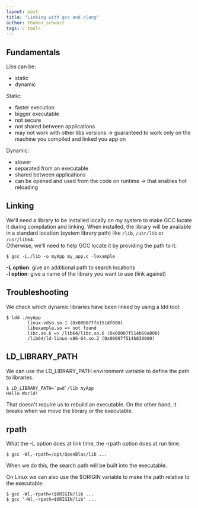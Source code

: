 ```yaml
---
layout: post
title: "Linking with gcc and clang"
author: thomas_schwarz
tags: C tools
---
```


## Fundamentals

Libs can be:
- static
- dynamic

Static:
- faster execution
- bigger executable
- not secure
- not shared between applications
- may not work with other libs versions -> guaranteed to work only on the machine you compiled and linked you app on

Dynamic:
- slower
- separated from an executable
- shared between applications
- can be opened and used from the code on runtime -> that enables hot reloading

## Linking

We'll need a library to be installed locally on my system to make GCC locate it during compilation and linking. 
When installed, the library will be available in a standard location (system library path) like `/lib`, `/usr/lib` or `/usr/lib64`.\
Otherwise, we'll need to help GCC locate it by providing the path to it:

```shell
$ gcc -L./lib -o myApp my_app.c -lexample
```

**-L option**: give an additional path to search locations\
**-l option**: give a name of the library you want to use (link against)

## Troubleshooting

We check which dynamic libraries have been linked by using a ldd tool:

```shell
$ ldd ./myApp
        linux-vdso.so.1 (0x00007ffe151df000)
        libexample.so => not found
        libc.so.6 => /lib64/libc.so.6 (0x00007f514b60a000)
        /lib64/ld-linux-x86-64.so.2 (0x00007f514b839000)
```

## LD_LIBRARY_PATH

We can use the LD_LIBRARY_PATH environment variable to define the path to libraries.

```shell
$ LD_LIBRARY_PATH=`pwd`/lib myApp
Hello World!
```

That doesn't require us to rebuild an executable.
On the other hand, it breaks when we move the library or the executable.

## rpath

What the -L option does at link time, the -rpath option does at run time.

```shell
$ gcc -Wl,-rpath=/opt/OpenBlas/lib ...
```

When we do this, the search path will be built into the executable.

On Linux we can also use the $ORIGIN variable to make the path relative to the executable:

```shell
$ gcc -Wl,-rpath=\$ORIGIN/lib ...
$ gcc '-Wl,-rpath=$ORIGIN/lib' ...
```



